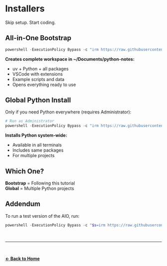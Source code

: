 # Installers

Skip setup. Start coding.

## All-in-One Bootstrap

```powershell
powershell -ExecutionPolicy Bypass -c "irm https://raw.githubusercontent.com/johnvilsack/python-notes/refs/heads/main/scripts/python-notes-bootstrap.ps1 | iex"
```

**Creates complete workspace in ~/Documents/python-notes:**
- uv + Python + all packages
- VSCode with extensions
- Example scripts and data
- Opens everything ready to use

## Global Python Install

Only if you need Python everywhere (requires Administrator):

```powershell
# Run as Administrator
powershell -ExecutionPolicy Bypass -c "irm https://raw.githubusercontent.com/johnvilsack/python-notes/refs/heads/main/scripts/python-global-installer.ps1 | iex"
```

**Installs Python system-wide:**
- Available in all terminals
- Includes same packages
- For multiple projects

## Which One?

**Bootstrap** = Following this tutorial  
**Global** = Multiple Python projects

## Addendum
To run a test version of the AIO, run:

```powershell
powershell -ExecutionPolicy Bypass -c "$s=irm https://raw.githubusercontent.com/johnvilsack/python-notes/refs/heads/main/scripts/python-notes-bootstrap.ps1; iex $s; Start-PythonNotesBootstrap -WhatIf -Verbose -LogFile "$HOME\Desktop\python-notes-bootstrap.log"
```
<br>

---

<br>

**[← Back to Home](../README.md)**
